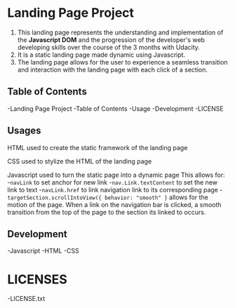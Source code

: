 # Landing Page Project

1. This landing page represents the understanding and implementation of the **Javascript DOM** and the progression of the developer's web developing skills over the course of the 3 months with Udacity.
2. It is a static landing page made dynamic using Javascript.
3. The landing page allows for the user to experience a seamless transition and interaction with the landing page with each click of a section.

## Table of Contents 
-Landing Page Project
-Table of Contents
-Usage
-Development
-LICENSE


## Usages
HTML used to create the static framework of the landing page

CSS used to stylize the HTML of the landing page

Javascript used to turn the static page into a dynamic page
This allows for:
-`navLink` to set anchor for new link
-`nav.Link.textContent` to set the new link to text
-`navLink.href` to link navigation link to its corresponding page
-`targetSection.scrollIntoView({ behavior: "smooth" }` allows for the motion of the page. When a link on the navigation bar is clicked, a smooth transition from the top of the page to the section its linked to occurs.

## Development
-Javascript
-HTML
-CSS

# LICENSES
-LICENSE.txt 
